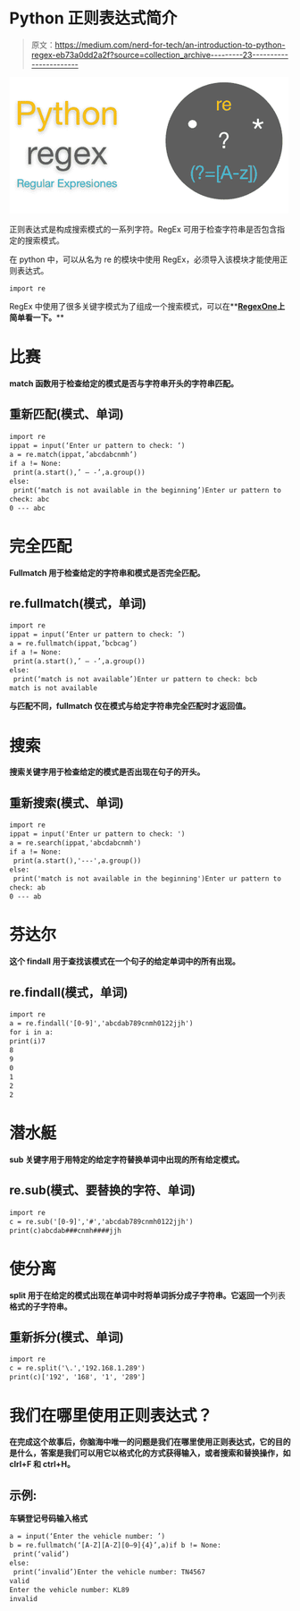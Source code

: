 # Python 正则表达式简介

> 原文：<https://medium.com/nerd-for-tech/an-introduction-to-python-regex-eb73a0dd2a2f?source=collection_archive---------23----------------------->

![](img/41c5ac104895c04d89400f3512579b4a.png)

正则表达式是构成搜索模式的一系列字符。RegEx 可用于检查字符串是否包含指定的搜索模式。

在 python 中，可以从名为 re 的模块中使用 RegEx，必须导入该模块才能使用正则表达式。

```
import re
```

RegEx 中使用了很多关键字模式为了组成一个搜索模式，可以在**[**RegexOne**](https://regexone.com/)**上简单看一下。****

# **比赛**

**match 函数用于检查给定的模式是否与字符串开头的字符串匹配。**

## **重新匹配(模式、单词)**

```
import re
ippat = input(‘Enter ur pattern to check: ‘)
a = re.match(ippat,’abcdabcnmh’)
if a != None:
 print(a.start(),’ — -’,a.group())
else:
 print(‘match is not available in the beginning’)Enter ur pattern to check: abc
0 --- abc
```

# **完全匹配**

**Fullmatch 用于检查给定的字符串和模式是否完全匹配。**

## **re.fullmatch(模式，单词)**

```
import re
ippat = input(‘Enter ur pattern to check: ’)
a = re.fullmatch(ippat,’bcbcag’)
if a != None:
 print(a.start(),’ — -’,a.group())
else:
 print(‘match is not available’)Enter ur pattern to check: bcb
match is not available
```

**与匹配不同，fullmatch 仅在模式与给定字符串完全匹配时才返回值。**

# **搜索**

**搜索关键字用于检查给定的模式是否出现在句子的开头。**

## **重新搜索(模式、单词)**

```
import re
ippat = input('Enter ur pattern to check: ')
a = re.search(ippat,'abcdabcnmh')
if a != None:
 print(a.start(),'---',a.group())
else:
 print('match is not available in the beginning')Enter ur pattern to check: ab 
0 --- ab
```

# **芬达尔**

**这个 findall 用于查找该模式在一个句子的给定单词中的所有出现。**

## **re.findall(模式，单词)**

```
import re
a = re.findall('[0-9]','abcdab789cnmh0122jjh')
for i in a:
print(i)7 
8 
9 
0 
1 
2 
2
```

# **潜水艇**

**sub 关键字用于用特定的给定字符替换单词中出现的所有给定模式。**

## **re.sub(模式、要替换的字符、单词)**

```
import re
c = re.sub('[0-9]','#','abcdab789cnmh0122jjh')
print(c)abcdab###cnmh####jjh
```

# **使分离**

**split 用于在给定的模式出现在单词中时将单词拆分成子字符串。它返回一个**列表**格式的子字符串。**

## **重新拆分(模式、单词)**

```
import re
c = re.split('\.','192.168.1.289')
print(c)['192', '168', '1', '289']
```

# **我们在哪里使用正则表达式？**

**在完成这个故事后，你脑海中唯一的问题是我们在哪里使用正则表达式，它的目的是什么，答案是我们可以用它以格式化的方式获得输入，或者搜索和替换操作，如 clrl+F 和 ctrl+H。**

## **示例:**

**车辆登记号码输入格式**

```
a = input(‘Enter the vehicle number: ’)
b = re.fullmatch(‘[A-Z][A-Z][0–9]{4}’,a)if b != None:
 print(‘valid’)
else:
 print(‘invalid’)Enter the vehicle number: TN4567
valid
Enter the vehicle number: KL89
invalid
```